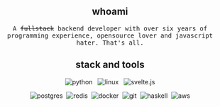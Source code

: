 <h2 align="center">whoami</h2>
<p align="center">
    <samp width="40%">A <s>fullstack</s> backend developer with over six years of programming
    experience, opensource lover and javascript hater. That's all.</samp>
</p>

<h2 align="center">stack and tools</h2>
<p align="center">
    <img src="https://img.shields.io/badge/-python-3776AB?style=for-the-badge&logo=Python&logoColor=white" alt="python">&nbsp;&nbsp;
    <img src="https://img.shields.io/badge/-linux-333333?style=for-the-badge&logo=linux&logoColor=white" alt="linux">&nbsp;&nbsp;
    <img src="https://img.shields.io/badge/-svelte-aa1e1e?style=for-the-badge&logo=svelte&logoColor=white" alt="svelte.js">
</p>
<p align="center">
    <img src="https://img.shields.io/badge/-postgres-0064a5?style=flat-square&logo=postgresql&logoColor=white" alt="postgres">&nbsp;
    <img src="https://img.shields.io/badge/-redis-A41E11?style=flat-square&logo=redis&logoColor=white" alt="redis">&nbsp;
    <img src="https://img.shields.io/badge/-docker-0db7ed?style=flat-square&logo=docker&logoColor=white" alt="docker">&nbsp;
    <img src="https://img.shields.io/badge/-git-f34f29?style=flat-square&logo=git&logoColor=white" alt="git">&nbsp;
    <img src="https://img.shields.io/badge/-haskell-4e6272?style=flat-square&logo=haskell&logoColor=white" alt="haskell">&nbsp;
    <img src="https://img.shields.io/badge/-aws-000000?style=flat-square&logo=amazon&logoColor=white" alt="aws">
</p>
